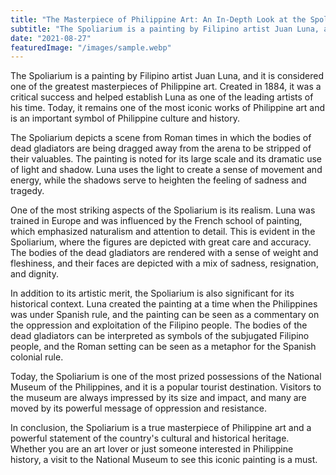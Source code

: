 ```yaml
---
title: "The Masterpiece of Philippine Art: An In-Depth Look at the Spoliarium"
subtitle: "The Spoliarium is a painting by Filipino artist Juan Luna, and it is considered one of the greatest masterpieces of Philippine art. Created in 1884, it was a critical success and helped establish Luna as one of the leading artists of his time. Today, it remains one of the most iconic works of Philippine art and is an important symbol of Philippine culture and history."
date: "2021-08-27"
featuredImage: "/images/sample.webp"
---
```


The Spoliarium is a painting by Filipino artist Juan Luna, and it is considered one of the greatest masterpieces of Philippine art. Created in 1884, it was a critical success and helped establish Luna as one of the leading artists of his time. Today, it remains one of the most iconic works of Philippine art and is an important symbol of Philippine culture and history.

The Spoliarium depicts a scene from Roman times in which the bodies of dead gladiators are being dragged away from the arena to be stripped of their valuables. The painting is noted for its large scale and its dramatic use of light and shadow. Luna uses the light to create a sense of movement and energy, while the shadows serve to heighten the feeling of sadness and tragedy.

One of the most striking aspects of the Spoliarium is its realism. Luna was trained in Europe and was influenced by the French school of painting, which emphasized naturalism and attention to detail. This is evident in the Spoliarium, where the figures are depicted with great care and accuracy. The bodies of the dead gladiators are rendered with a sense of weight and fleshiness, and their faces are depicted with a mix of sadness, resignation, and dignity.

In addition to its artistic merit, the Spoliarium is also significant for its historical context. Luna created the painting at a time when the Philippines was under Spanish rule, and the painting can be seen as a commentary on the oppression and exploitation of the Filipino people. The bodies of the dead gladiators can be interpreted as symbols of the subjugated Filipino people, and the Roman setting can be seen as a metaphor for the Spanish colonial rule.

Today, the Spoliarium is one of the most prized possessions of the National Museum of the Philippines, and it is a popular tourist destination. Visitors to the museum are always impressed by its size and impact, and many are moved by its powerful message of oppression and resistance.

In conclusion, the Spoliarium is a true masterpiece of Philippine art and a powerful statement of the country's cultural and historical heritage. Whether you are an art lover or just someone interested in Philippine history, a visit to the National Museum to see this iconic painting is a must.
